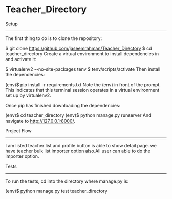 # Teacher_Directory

Setup
<hr>
The first thing to do is to clone the repository:

$ git clone https://github.com/jaseemrahman/Teacher_Directory
$ cd teacher_directory
Create a virtual environment to install dependencies in and activate it:

$ virtualenv2 --no-site-packages tenv
$ tenv/scripts/activate
Then install the dependencies:

(env)$ pip install -r requirements.txt
Note the (env) in front of the prompt. This indicates that this terminal session operates in a virtual environment set up by virtualenv2.

Once pip has finished downloading the dependencies:

(env)$ cd teacher_directory
(env)$ python manage.py runserver
And navigate to http://127.0.0.1:8000/.

Project Flow
<hr>
I am listed teacher list and profile button is able to show detail page. we have teacher bulk list importer option also.All user can able to do the importer option.

Tests
<hr>
To run the tests, cd into the directory where manage.py is:

(env)$ python manage.py test teacher_directory
